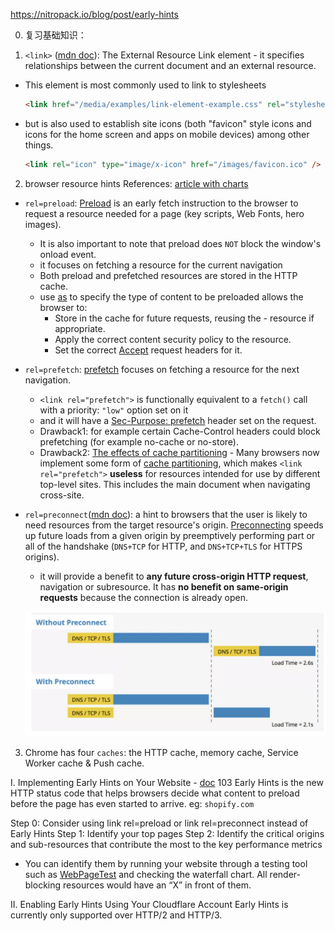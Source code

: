 https://nitropack.io/blog/post/early-hints

0. 复习基础知识：

1. `<link>` ([mdn doc](https://developer.mozilla.org/en-US/docs/Web/HTML/Element/link)): The External Resource Link element - it specifies relationships between the current document and an external resource.

- This element is most commonly used to link to stylesheets

  ```html
  <link href="/media/examples/link-element-example.css" rel="stylesheet" />
  ```

- but is also used to establish site icons (both "favicon" style icons and icons for the home screen and apps on mobile devices) among other things.
  ```html
  <link rel="icon" type="image/x-icon" href="/images/favicon.ico" />
  ```

2. browser resource hints
   References: [article with charts](https://www.keycdn.com/blog/resource-hints)

- `rel=preload`: [Preload](https://developer.mozilla.org/en-US/docs/Web/HTML/Attributes/rel/preload) is an early fetch instruction to the browser to request a resource needed for a page (key scripts, Web Fonts, hero images).

  - It is also important to note that preload does `NOT` block the window's onload event.
  - it focuses on fetching a resource for the current navigation
  - Both preload and prefetched resources are stored in the HTTP cache.
  - use [as](https://developer.mozilla.org/en-US/docs/Web/HTML/Element/link#as) to specify the type of content to be preloaded allows the browser to:
    - Store in the cache for future requests, reusing the - resource if appropriate.
    - Apply the correct content security policy to the resource.
    - Set the correct [Accept](https://developer.mozilla.org/en-US/docs/Web/HTTP/Headers/Accept) request headers for it.

- `rel=prefetch`: [prefetch](https://developer.mozilla.org/en-US/docs/Web/HTML/Attributes/rel/prefetch) focuses on fetching a resource for the next navigation.

  - `<link rel="prefetch">` is functionally equivalent to a `fetch()` call with a priority: `"low"` option set on it
  - and it will have a [Sec-Purpose: prefetch](https://developer.mozilla.org/en-US/docs/Web/HTTP/Headers/Sec-Purpose) header set on the request.
  - Drawback1: for example certain Cache-Control headers could block prefetching (for example no-cache or no-store).
  - Drawback2: [The effects of cache partitioning](https://developer.mozilla.org/en-US/docs/Web/HTML/Attributes/rel/prefetch#the_effects_of_cache_partitioning) - Many browsers now implement some form of [cache partitioning](https://developer.chrome.com/en/blog/http-cache-partitioning/), which makes `<link rel="prefetch">` **useless** for resources intended for use by different top-level sites. This includes the main document when navigating cross-site.

- `rel=preconnect`([mdn doc](https://developer.mozilla.org/en-US/docs/Web/HTML/Attributes/rel/preconnect)): a hint to browsers that the user is likely to need resources from the target resource's origin. [Preconnecting](https://developer.mozilla.org/en-US/docs/Web/HTML/Attributes/rel/preconnect) speeds up future loads from a given origin by preemptively performing part or all of the handshake (`DNS+TCP` for HTTP, and `DNS+TCP+TLS` for HTTPS origins).

  - it will provide a benefit to **any future cross-origin HTTP request**, navigation or subresource. It has **no benefit on same-origin requests** because the connection is already open.

  ![image](../assets/preconnect_timeline.png)

3. Chrome has four `caches`: the HTTP cache, memory cache, Service Worker cache & Push cache.

I. Implementing Early Hints on Your Website - [doc](https://nitropack.io/blog/post/early-hints)
103 Early Hints is the new HTTP status code that helps browsers decide what content to preload before the page has even started to arrive. eg: `shopify.com`

Step 0: Consider using link rel=preload or link rel=preconnect instead of Early Hints
Step 1: Identify your top pages
Step 2: Identify the critical origins and sub-resources that contribute the most to the key performance metrics

- You can identify them by running your website through a testing tool such as [WebPageTest](https://www.webpagetest.org/) and checking the waterfall chart. All render-blocking resources would have an “X” in front of them.

II. Enabling Early Hints Using Your Cloudflare Account
Early Hints is currently only supported over HTTP/2 and HTTP/3.
